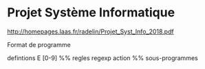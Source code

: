 # Projet Système Informatique


http://homepages.laas.fr/radelin/Projet_Syst_Info_2018.pdf

Format de programme

defintions E [0-9]
%%
regles regexp action
%%
sous-programmes
